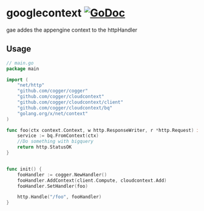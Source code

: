 # googlecontext [![GoDoc](https://godoc.org/github.com/cogger/googlecontext?status.png)](http://godoc.org/github.com/cogger/googlecontext)

gae addes the appengine context to the httpHandler

## Usage
~~~ go
// main.go
package main

import (
	"net/http"
	"github.com/cogger/cogger"
	"github.com/cogger/cloudcontext"
	"github.com/cogger/cloudcontext/client"
	"github.com/cogger/cloudcontext/bq"
	"golang.org/x/net/context"
)

func foo(ctx context.Context, w http.ResponseWriter, r *http.Request) int{
	service := bq.FromContext(ctx)
	//Do something with bigquery
	return http.StatusOK
}


func init() {
	fooHandler := cogger.NewHandler()
	fooHandler.AddContext(client.Compute, cloudcontext.Add)
	fooHandler.SetHandler(foo)

  	http.Handle("/foo", fooHandler)
}

~~~
